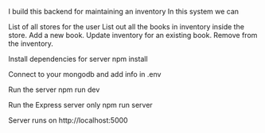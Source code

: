 I build this backend for maintaining an inventory
In this system we can

List of all stores for the user
List out all the books in inventory inside the store.
Add a new book.
Update inventory for an existing book.
Remove from the inventory.

Install dependencies for server
npm install

Connect to your mongodb and add info in .env

Run the server 
npm run dev

Run the Express server only
npm run server

Server runs on http://localhost:5000 
